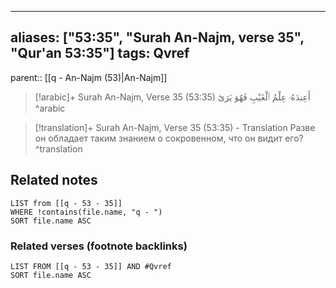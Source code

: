 
---
aliases: ["53:35", "Surah An-Najm, verse 35", "Qur'an 53:35"]
tags: Qvref
---

parent:: [[q - An-Najm (53)|An-Najm]]

> [!arabic]+ Surah An-Najm, Verse 35 (53:35)
> <span class="quran-arabic">أَعِندَهُۥ عِلْمُ ٱلْغَيْبِ فَهُوَ يَرَىٰٓ</span>
^arabic

> [!translation]+ Surah An-Najm, Verse 35 (53:35) - Translation
> Разве он обладает таким знанием о сокровенном, что он видит его?
^translation



## Related notes
```dataview
LIST from [[q - 53 - 35]]
WHERE !contains(file.name, "q - ")
SORT file.name ASC
```

### Related verses (footnote backlinks)
```dataview
LIST FROM [[q - 53 - 35]] AND #Qvref
SORT file.name ASC
```

